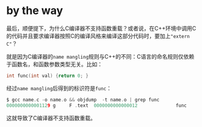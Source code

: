 # by the way

最后，顺便提下，为什么C编译器不支持函数重载？或者说，在C++环境中调用C的代码并且要求编译器按照C的编译风格来编译这部分代码时，要加上`"extern C"`？

就是因为C编译器的`name mangling`规则与C++的不同：C语言的命名规则仅依赖于函数名，和函数参数类型无关。比如：

```c
int func(int val) {return 0; }
```

经过`name mangling`后得到的标识符是`func`：

```c
$ gcc name.c -o name.o && objdump  -t name.o | grep func
0000000000001129 g     F .text  0000000000000012              func
```

这就导致了C编译器不支持函数重载。

